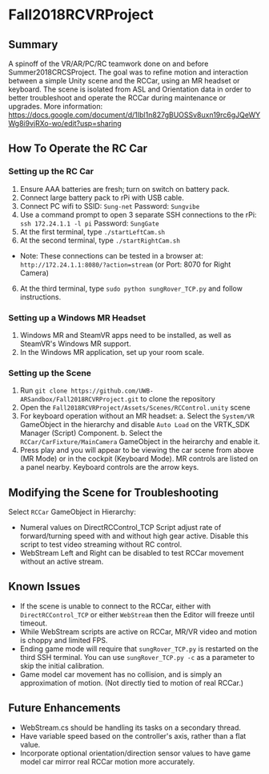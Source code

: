 # Fall2018RCVRProject
## Summary
A spinoff of the VR/AR/PC/RC teamwork done on and before Summer2018CRCSProject. The goal was to refine motion and interaction between a simple Unity scene and the RCCar, using an MR headset or keyboard. The scene is isolated from ASL and Orientation data in order to better troubleshoot and operate the RCCar during maintenance or upgrades.
More information: https://docs.google.com/document/d/1Ibl1n827gBUOSSv8uxn19rc6gJQeWYWg8i9vjRXo-wo/edit?usp=sharing
## How To Operate the RC Car
### Setting up the RC Car
1. Ensure AAA batteries are fresh; turn on switch on battery pack.
2. Connect large battery pack to rPi with USB cable.
3. Connect PC wifi to SSID: `Sung-net` Password: `Sungvibe`
4. Use a command prompt to open 3 separate SSH connections to the rPi: `ssh 172.24.1.1 -l pi` Password: `SungGate`
4. At the first terminal, type `./startLeftCam.sh`
5. At the second terminal, type `./startRightCam.sh`
- Note: These connections can be tested in a browser at: `http://172.24.1.1:8080/?action=stream` (or Port: 8070 for Right Camera)
6. At the third terminal, type `sudo python sungRover_TCP.py` and follow instructions.
### Setting up a Windows MR Headset
1. Windows MR and SteamVR apps need to be installed, as well as SteamVR's Windows MR support.
2. In the Windows MR application, set up your room scale.
### Setting up the Scene
1. Run `git clone https://github.com/UWB-ARSandbox/Fall2018RCVRProject.git` to clone the repository
2. Open the `Fall2018RCVRProject/Assets/Scenes/RCControl.unity` scene
3. For keyboard operation without an MR headset:
  a. Select the `System/VR` GameObject in the hierarchy and disable `Auto Load` on the VRTK_SDK Manager (Script) Component.
  b. Select the `RCCar/CarFixture/MainCamera` GameObject in the heirarchy and enable it.
4. Press play and you will appear to be viewing the car scene from above (MR Mode) or in the cockpit (Keyboard Mode). MR controls are listed on a panel nearby. Keyboard controls are the arrow keys.
## Modifying the Scene for Troubleshooting
Select `RCCar` GameObject in Hierarchy:
- Numeral values on DirectRCControl_TCP Script adjust rate of forward/turning speed with and without high gear active. Disable this script to test video streaming without RC control.
- WebStream Left and Right can be disabled to test RCCar movement without an active stream.
## Known Issues
- If the scene is unable to connect to the RCCar, either with `DirectRCControl_TCP` or either `WebStream` then the Editor will freeze until timeout.
- While WebStream scripts are active on RCCar, MR/VR video and motion is choppy and limited FPS.
- Ending game mode will require that `sungRover_TCP.py` is restarted on the third SSH terminal. You can use `sungRover_TCP.py -c` as a parameter to skip the initial calibration.
- Game model car movement has no collision, and is simply an approximation of motion. (Not directly tied to motion of real RCCar.)
## Future Enhancements
- WebStream.cs should be handling its tasks on a secondary thread.
- Have variable speed based on the controller's axis, rather than a flat value.
- Incorporate optional orientation/direction sensor values to have game model car mirror real RCCar motion more accurately.
